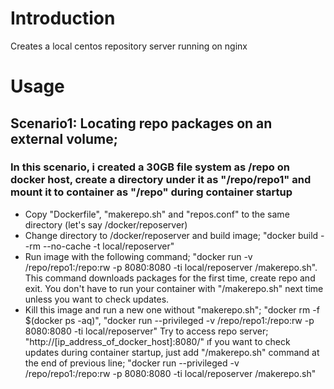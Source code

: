 # Introduction

Creates a local centos repository server running on nginx

# Usage

## Scenario1: Locating repo packages on an external volume;
### In this scenario, i created a 30GB file system as /repo on docker host, create a directory under it as "/repo/repo1" and mount it to container as "/repo" during container startup

* Copy "Dockerfile", "makerepo.sh" and "repos.conf" to the same directory (let's say /docker/reposerver)
* Change directory to /docker/reposerver and build image; "docker build --rm --no-cache -t local/reposerver"
* Run image with the following command; "docker run -v /repo/repo1:/repo:rw -p 8080:8080 -ti   local/reposerver /makerepo.sh". This command downloads packages for the first time, create repo and exit. You don't have to run your container with "/makerepo.sh" next time unless you want to check updates.
* Kill this image and run a new one without "makerepo.sh"; "docker rm -f $(docker ps -aq)", "docker run --privileged   -v /repo/repo1:/repo:rw -p 8080:8080 -ti   local/reposerver"
Try to access repo server; "http://[ip_address_of_docker_host]:8080/"
ıf you want to check updates during container startup, just add "/makerepo.sh" command at the end of previous line; "docker run --privileged   -v /repo/repo1:/repo:rw -p 8080:8080 -ti   local/reposerver /makerepo.sh"
